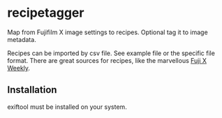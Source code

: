 # recipetagger
Map from Fujifilm X image settings to recipes. Optional tag it to image metadata.

Recipes can be imported by csv file. See example file or the specific file format. There are great sources for recipes, like the marvellous [Fuji X Weekly](https://fujixweekly.com). 

## Installation

exiftool must be installed on your system.

